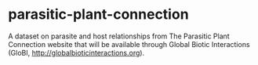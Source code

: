 # parasitic-plant-connection

A dataset on parasite and host relationships from The Parasitic Plant Connection website that will be available through Global Biotic Interactions (GloBI, http://globalbioticinteractions.org).
